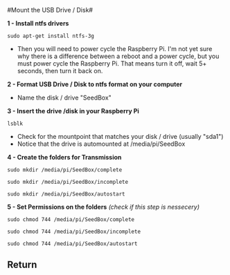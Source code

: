 #Mount the USB Drive / Disk#

**1 - Install ntfs drivers**
~~~
sudo apt-get install ntfs-3g
~~~
   * Then you will need to power cycle the Raspberry Pi. I'm not yet sure why there is a difference between a reboot and a power cycle, but you must power cycle the Raspberry Pi. That means turn it off, wait 5+ seconds, then turn it back on.

**2 - Format USB Drive / Disk to ntfs format on your computer**
   * Name the disk / drive "SeedBox"
   
**3 - Insert the drive /disk in your Raspberry Pi**
~~~
lsblk
~~~
   * Check for the mountpoint that matches your disk / drive (usually "sda1")
   * Notice that the drive is automounted at /media/pi/SeedBox

**4 - Create the folders for Transmission**
~~~
sudo mkdir /media/pi/SeedBox/complete
~~~
~~~
sudo mkdir /media/pi/SeedBox/incomplete
~~~
~~~
sudo mkdir /media/pi/SeedBox/autostart
~~~
**5 - Set Permissions on the folders** *(check if this step is nessecery)*
~~~
sudo chmod 744 /media/pi/SeedBox/complete
~~~
~~~
sudo chmod 744 /media/pi/SeedBox/incomplete
~~~
~~~
sudo chmod 744 /media/pi/SeedBox/autostart
~~~

## Return 

